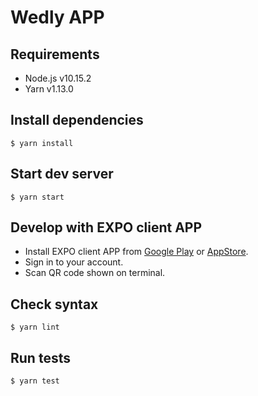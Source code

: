 # Wedly APP

## Requirements

* Node.js v10.15.2
* Yarn v1.13.0

## Install dependencies

```shell
$ yarn install
```

## Start dev server

```shell
$ yarn start
```

## Develop with EXPO client APP

* Install EXPO client APP from [Google Play](https://play.google.com/store/apps/details?id=host.exp.exponent&referrer=www) or [AppStore](https://itunes.apple.com/app/apple-store/id982107779).
* Sign in to your account.
* Scan QR code shown on terminal.

## Check syntax

```shell
$ yarn lint
```

## Run tests

```shell
$ yarn test
```

